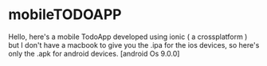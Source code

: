 # mobileTODOAPP
Hello, here's a mobile TodoApp developed using ionic ( a crossplatform ) but I don't have a macbook to give you the .ipa for the ios devices, so here's only the .apk for android devices. [android Os 9.0.0]
